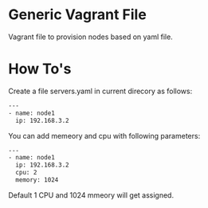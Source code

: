 # Generic Vagrant File

Vagrant file to provision nodes based on yaml file.

# How To's
Create a file servers.yaml in current direcory as follows:

```sh 
---
- name: node1
  ip: 192.168.3.2
```

You can add memeory and cpu with following parameters:
```sh 
---
- name: node1
  ip: 192.168.3.2
  cpu: 2
  memory: 1024
  ```

  Default 1 CPU and 1024 mmeory will get assigned.
